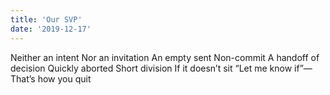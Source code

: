 ```yaml
---
title: 'Our SVP'
date: '2019-12-17'
---
```


Neither an intent
Nor an invitation
An empty sent
Non-commit
A handoff
of decision
Quickly aborted
Short division
If it doesn’t sit
“Let me know if”—
That’s how you quit
